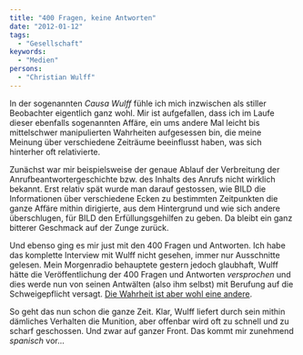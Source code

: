 ```yaml
---
title: "400 Fragen, keine Antworten"
date: "2012-01-12"
tags:
  - "Gesellschaft"
keywords:
  - "Medien"
persons:
  - "Christian Wulff"
---
```


In der sogenannten _Causa Wulff_ fühle ich mich inzwischen als stiller Beobachter eigentlich ganz wohl. Mir ist aufgefallen, dass ich im Laufe dieser ebenfalls sogenannten Affäre, ein ums andere Mal leicht bis mittelschwer manipulierten Wahrheiten aufgesessen bin, die meine Meinung über verschiedene Zeiträume beeinflusst haben, was sich hinterher oft relativierte.

Zunächst war mir beispielsweise der genaue Ablauf der Verbreitung der Anrufbeantwortergeschichte bzw. des Inhalts des Anrufs nicht wirklich bekannt. Erst relativ spät wurde man darauf gestossen, wie BILD die Informationen über verschiedene Ecken zu bestimmten Zeitpunkten die ganze Affäre mithin dirigierte, aus dem Hintergrund und wie sich andere überschlugen, für BILD den Erfüllungsgehilfen zu geben. Da bleibt ein ganz bitterer Geschmack auf der Zunge zurück.

Und ebenso ging es mir just mit den 400 Fragen und Antworten. Ich habe das komplette Interview mit Wulff nicht gesehen, immer nur Ausschnitte gelesen. Mein Morgenradio behauptete gestern jedoch glaubhaft, Wulff hätte die Veröffentlichung der 400 Fragen und Antworten _versprochen_ und dies werde nun von seinen Antwälten (also ihm selbst) mit Berufung auf die Schweigepflicht versagt. [Die Wahrheit ist aber wohl eine andere](http://www.stefan-niggemeier.de/blog/wulffs-400-fragen-400-antworten/).

So geht das nun schon die ganze Zeit. Klar, Wulff liefert durch sein mithin dämliches Verhalten die Munition, aber offenbar wird oft zu schnell und zu scharf geschossen. Und zwar auf ganzer Front. Das kommt mir zunehmend _spanisch_ vor…
